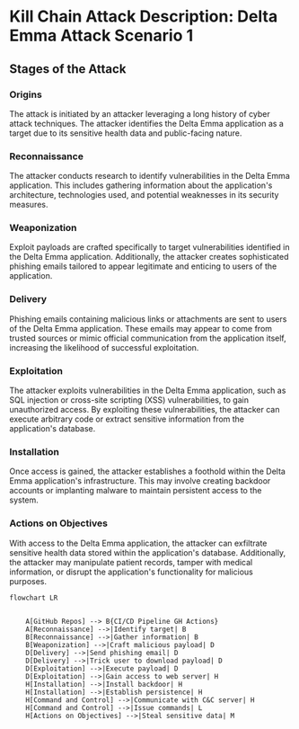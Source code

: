 # Kill Chain Attack Description: Delta Emma Attack Scenario 1

## Stages of the Attack

### Origins
The attack is initiated by an attacker leveraging a long history of cyber attack techniques. The attacker identifies the Delta Emma application as a target due to its sensitive health data and public-facing nature.

### Reconnaissance
The attacker conducts research to identify vulnerabilities in the Delta Emma application. This includes gathering information about the application's architecture, technologies used, and potential weaknesses in its security measures.

### Weaponization
Exploit payloads are crafted specifically to target vulnerabilities identified in the Delta Emma application. Additionally, the attacker creates sophisticated phishing emails tailored to appear legitimate and enticing to users of the application.

### Delivery
Phishing emails containing malicious links or attachments are sent to users of the Delta Emma application. These emails may appear to come from trusted sources or mimic official communication from the application itself, increasing the likelihood of successful exploitation.

### Exploitation
The attacker exploits vulnerabilities in the Delta Emma application, such as SQL injection or cross-site scripting (XSS) vulnerabilities, to gain unauthorized access. By exploiting these vulnerabilities, the attacker can execute arbitrary code or extract sensitive information from the application's database.

### Installation
Once access is gained, the attacker establishes a foothold within the Delta Emma application's infrastructure. This may involve creating backdoor accounts or implanting malware to maintain persistent access to the system.

### Actions on Objectives
With access to the Delta Emma application, the attacker can exfiltrate sensitive health data stored within the application's database. Additionally, the attacker may manipulate patient records, tamper with medical information, or disrupt the application's functionality for malicious purposes.


```mermaid
flowchart LR


    A[GitHub Repos] --> B{CI/CD Pipeline GH Actions}
    A[Reconnaissance] -->|Identify target| B
    B[Reconnaissance] -->|Gather information| B
    B[Weaponization] -->|Craft malicious payload| D
    D[Delivery] -->|Send phishing email| D
    D[Delivery] -->|Trick user to download payload| D
    D[Exploitation] -->|Execute payload| D
    D[Exploitation] -->|Gain access to web server| H
    H[Installation] -->|Install backdoor| H
    H[Installation] -->|Establish persistence| H
    H[Command and Control] -->|Communicate with C&C server| H
    H[Command and Control] -->|Issue commands| L
    H[Actions on Objectives] -->|Steal sensitive data| M


